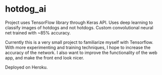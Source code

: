 # hotdog_ai

Project uses TensorFlow library through Keras API. Uses deep learning to classify images of hotdogs and not hotdogs. Custom convolutional neural net trained with ~85% accuracy.

Currently this is a very small project to familiarize myself with Tensorflow. With more experimenting and training techniques, I hope to increase the accuracy of the network.
I also want to improve the functionality of the web app, and make the front end look nicer.

Deployed on Heroku.

